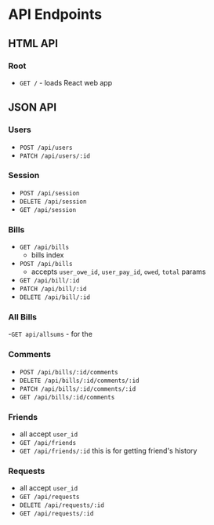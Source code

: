 # API Endpoints

## HTML API

### Root

- `GET /` - loads React web app

## JSON API

### Users

- `POST /api/users`
- `PATCH /api/users/:id`

### Session

- `POST /api/session`
- `DELETE /api/session`
- `GET /api/session`

### Bills

- `GET /api/bills`
  - bills index
- `POST /api/bills`
  - accepts `user_owe_id`, `user_pay_id`, `owed`, `total` params
- `GET /api/bill/:id`
- `PATCH /api/bill/:id`
- `DELETE /api/bill/:id`

### All Bills

-`GET api/allsums` - for the 


### Comments

- `POST /api/bills/:id/comments`
- `DELETE /api/bills/:id/comments/:id`
- `PATCH /api/bills/:id/comments/:id`
- `GET /api/bills/:id/comments`

### Friends

- all accept `user_id`
- `GET /api/friends`
- `GET /api/friends/:id`  this is for getting friend's history

### Requests
- all accept `user_id`
- `GET /api/requests`
- `DELETE /api/requests/:id`
- `GET /api/requests/:id`
